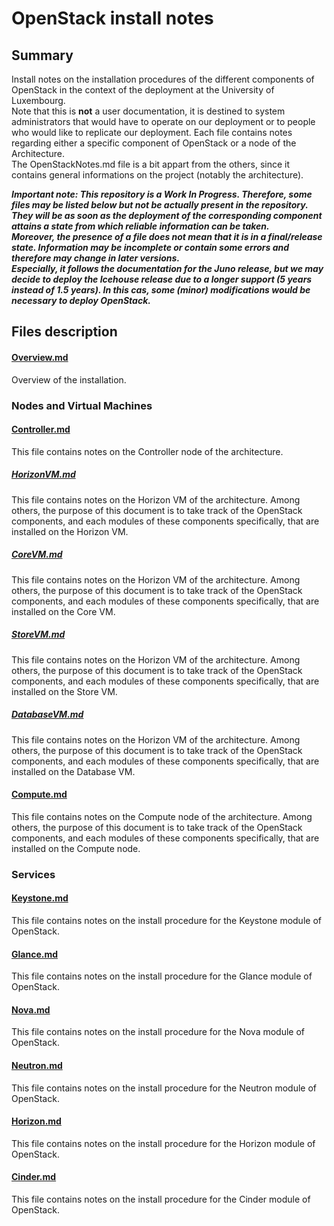 # OpenStack install notes

## Summary

Install notes on the installation procedures of the different components of OpenStack in the context of the deployment at the University of Luxembourg.  
Note that this is **not** a user documentation, it is destined to system administrators that would have to operate on our deployment or to people who would like to replicate our deployment.
Each file contains notes regarding either  a specific component of OpenStack or a node of the Architecture.  
The OpenStackNotes.md file is a bit appart from the others, since it contains general informations on the project (notably the architecture).

***Important note: This repository is a Work In Progress. Therefore, some files may be listed below but not be actually present in the repository. They will be as soon as the deployment of the corresponding component attains a state from which reliable information can be taken.  
Moreover, the presence of a file does not mean that it is in a final/release state. Information may be incomplete or contain some errors and therefore may change in later versions.  
Especially, it follows the documentation for the Juno release, but we may decide to deploy the Icehouse release due to a longer support (5 years instead of 1.5 years). In this cas, some (minor) modifications would be necessary to deploy OpenStack.***

## Files description

#### [Overview.md](Overview.md)

Overview of the installation.

### Nodes and Virtual Machines

#### [Controller.md](Controller.md)

This file contains notes on the Controller node of the architecture.

##### [HorizonVM.md](HorizonVM.md)

This file contains notes on the Horizon VM of the architecture. Among others, the purpose of this document is to take track of the OpenStack components, and each modules of these components specifically, that are installed on the Horizon VM.

##### [CoreVM.md](CoreVM.md)

This file contains notes on the Horizon VM of the architecture. Among others, the purpose of this document is to take track of the OpenStack components, and each modules of these components specifically, that are installed on the Core VM.

##### [StoreVM.md](StoreVM.md)

This file contains notes on the Horizon VM of the architecture. Among others, the purpose of this document is to take track of the OpenStack components, and each modules of these components specifically, that are installed on the Store VM.

##### [DatabaseVM.md](DatabaseVM.md)

This file contains notes on the Horizon VM of the architecture. Among others, the purpose of this document is to take track of the OpenStack components, and each modules of these components specifically, that are installed on the Database VM.

#### [Compute.md](Compute.md)

This file contains notes on the Compute node of the architecture. Among others, the purpose of this document is to take track of the OpenStack components, and each modules of these components specifically, that are installed on the Compute node.

### Services

#### [Keystone.md](Keystone.md)

This file contains notes on the install procedure for the Keystone module of OpenStack.

#### [Glance.md](Glance.md)

This file contains notes on the install procedure for the Glance module of OpenStack.

#### [Nova.md](Nova.md)

This file contains notes on the install procedure for the Nova module of OpenStack.

#### [Neutron.md](Neutron.md)

This file contains notes on the install procedure for the Neutron module of OpenStack.

#### [Horizon.md](Horizon.md)

This file contains notes on the install procedure for the Horizon module of OpenStack.

#### [Cinder.md](Cinder.md)

This file contains notes on the install procedure for the Cinder module of OpenStack.
